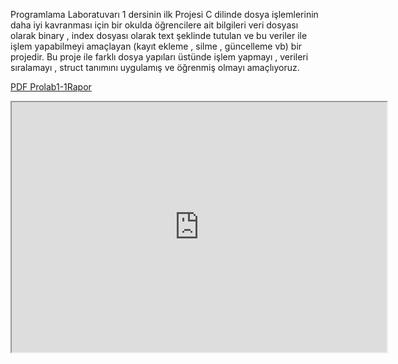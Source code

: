 
Programlama Laboratuvarı 1 dersinin ilk Projesi 
C dilinde dosya işlemlerinin daha iyi kavranması 
için bir okulda öğrencilere ait bilgileri veri 
dosyası olarak binary , index dosyası olarak text
şeklinde tutulan ve bu veriler ile işlem 
yapabilmeyi amaçlayan (kayıt ekleme , silme ,
güncelleme vb) bir projedir. Bu proje ile farklı 
dosya yapıları üstünde işlem yapmayı , verileri 
sıralamayı , struct tanımını uygulamış ve 
öğrenmiş olmayı amaçlıyoruz.


[PDF Prolab1-1Rapor](https://github.com/Mali3215/Prolab-1-1.Proje-Ogrenci-Bilgi-Sistemi-/blob/main/prolab%201.%20proje/Prolab1-1Rapor.pdf)

<iframe src="https://github.com/Mali3215/Prolab-1-1.Proje-Ogrenci-Bilgi-Sistemi-/blob/main/prolab%201.%20proje/Prolab1-1Rapor.pdf" width="600" height="400"></iframe>
